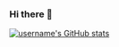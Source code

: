 ### Hi there 👋

<!--
**Usernamemp44/Usernamemp44** is a ✨ _special_ ✨ repository because its `README.md` (this file) appears on your GitHub profile.

Here are some ideas to get you started:

- 🔭 I’m currently working on ...
- 🌱 I’m currently learning ...
- 👯 I’m looking to collaborate on ...
- 🤔 I’m looking for help with ...
- 💬 Ask me about ...
- 📫 How to reach me: ...
- 😄 Pronouns: ...
- ⚡ Fun fact: ...
-->

[![username's GitHub stats](https://github-readme-stats.vercel.app/api?username=Usernamemp4)](https://github.com/anuraghazra/github-readme-stats)

